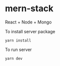 # mern-stack
React + Node + Mongo

To install server package
```
yarn install

```
To run server
```
yarn dev
```
